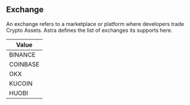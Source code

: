## Exchange

An exchange refers to a marketplace or platform where developers trade Crypto Assets. Astra defines the list of exchanges its supports here.

|Value|
|---|
|BINANCE|
|COINBASE|
|OKX|
|KUCOIN|
|HUOBI|
